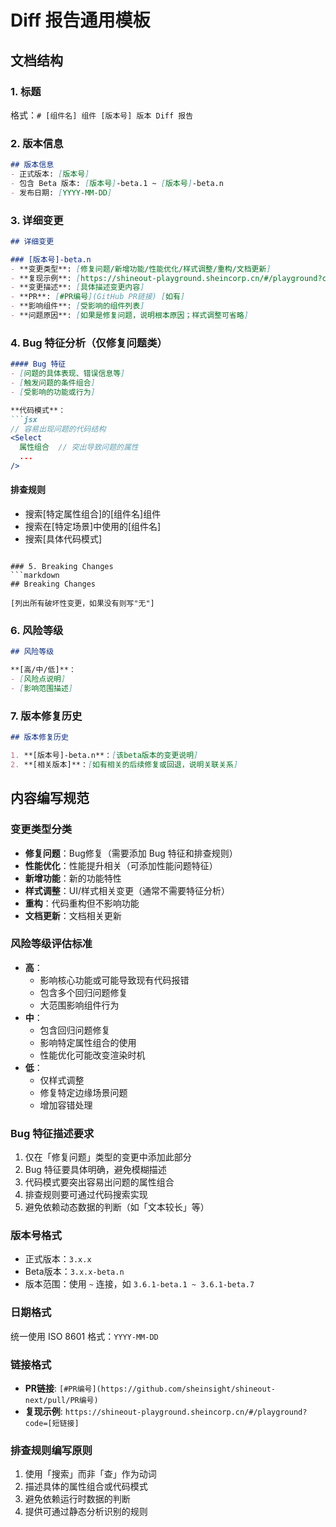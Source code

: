 # Diff 报告通用模板

## 文档结构

### 1. 标题
格式：`# [组件名] 组件 [版本号] 版本 Diff 报告`

### 2. 版本信息
```markdown
## 版本信息
- 正式版本: [版本号]
- 包含 Beta 版本: [版本号]-beta.1 ~ [版本号]-beta.n
- 发布日期: [YYYY-MM-DD]
```

### 3. 详细变更
```markdown
## 详细变更

### [版本号]-beta.n
- **变更类型**: [修复问题/新增功能/性能优化/样式调整/重构/文档更新]
- **复现示例**: [https://shineout-playground.sheincorp.cn/#/playground?code=短链接 或 无]
- **变更描述**: [具体描述变更内容]
- **PR**: [#PR编号](GitHub PR链接) [如有]
- **影响组件**: [受影响的组件列表]
- **问题原因**: [如果是修复问题，说明根本原因；样式调整可省略]
```

### 4. Bug 特征分析（仅修复问题类）
```markdown
#### Bug 特征
- [问题的具体表现、错误信息等]
- [触发问题的条件组合]
- [受影响的功能或行为]

**代码模式**：
```jsx
// 容易出现问题的代码结构
<Select
  属性组合  // 突出导致问题的属性
  ...
/>
```

#### 排查规则
- 搜索[特定属性组合]的[组件名]组件
- 搜索在[特定场景]中使用的[组件名]
- 搜索[具体代码模式]
```

### 5. Breaking Changes
```markdown
## Breaking Changes

[列出所有破坏性变更，如果没有则写"无"]
```

### 6. 风险等级
```markdown
## 风险等级

**[高/中/低]**：
- [风险点说明]
- [影响范围描述]
```

### 7. 版本修复历史
```markdown
## 版本修复历史

1. **[版本号]-beta.n**：[该beta版本的变更说明]
2. **[相关版本]**：[如有相关的后续修复或回退，说明关联关系]
```

## 内容编写规范

### 变更类型分类
- **修复问题**：Bug修复（需要添加 Bug 特征和排查规则）
- **性能优化**：性能提升相关（可添加性能问题特征）
- **新增功能**：新的功能特性
- **样式调整**：UI/样式相关变更（通常不需要特征分析）
- **重构**：代码重构但不影响功能
- **文档更新**：文档相关更新

### 风险等级评估标准
- **高**：
  - 影响核心功能或可能导致现有代码报错
  - 包含多个回归问题修复
  - 大范围影响组件行为
- **中**：
  - 包含回归问题修复
  - 影响特定属性组合的使用
  - 性能优化可能改变渲染时机
- **低**：
  - 仅样式调整
  - 修复特定边缘场景问题
  - 增加容错处理

### Bug 特征描述要求
1. 仅在「修复问题」类型的变更中添加此部分
2. Bug 特征要具体明确，避免模糊描述
3. 代码模式要突出容易出问题的属性组合
4. 排查规则要可通过代码搜索实现
5. 避免依赖动态数据的判断（如「文本较长」等）

### 版本号格式
- 正式版本：`3.x.x`
- Beta版本：`3.x.x-beta.n`
- 版本范围：使用 `~` 连接，如 `3.6.1-beta.1 ~ 3.6.1-beta.7`

### 日期格式
统一使用 ISO 8601 格式：`YYYY-MM-DD`

### 链接格式
- **PR链接**: `[#PR编号](https://github.com/sheinsight/shineout-next/pull/PR编号)`
- **复现示例**: `https://shineout-playground.sheincorp.cn/#/playground?code=[短链接]`

### 排查规则编写原则
1. 使用「搜索」而非「查」作为动词
2. 描述具体的属性组合或代码模式
3. 避免依赖运行时数据的判断
4. 提供可通过静态分析识别的规则